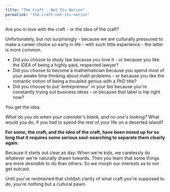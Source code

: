 ```yaml
---
title: "The Craft - Not Its Notion"
permalink: "the-craft-not-its-notion"
---
```


Are you in love with the craft - or the *idea* of the craft?

Unfortunately, but not surprisingly - because we are culturally pressured to make a career choice so early in life - with such little experience - the latter is more common.

* Did you choose to study law because you love it - or because you like the *IDEA* of being a highly paid, respected lawyer?
* Did you choose to become a mathematician because you spend most of your awake time thinking about math problems - or because you like the romantic notion of being a troubled genius with a PhD title?
* Did you choose to put 'entrepreneur' in your bio because you're constantly trying out business ideas - or because that label is hip right now?

You get the idea.

*What do you do when your calendar's blank, and no one's looking?* What would you do, if you had to spend the rest of your life on a deserted island?

**For some, the craft, and the *idea* of the craft, have been mixed up for so long that it requires some serious soul-searching to separate them clearly again.**

Because it starts out clear as day: When we're kids, we carelessly do whatever we're naturally drawn towards. Then you learn that some things are more *desirable* to do than others. So we morph our interests as to not get outcast.

Until you've reobtained that childish clarity of what craft you're supposed to do, you're nothing but a cultural pawn.
